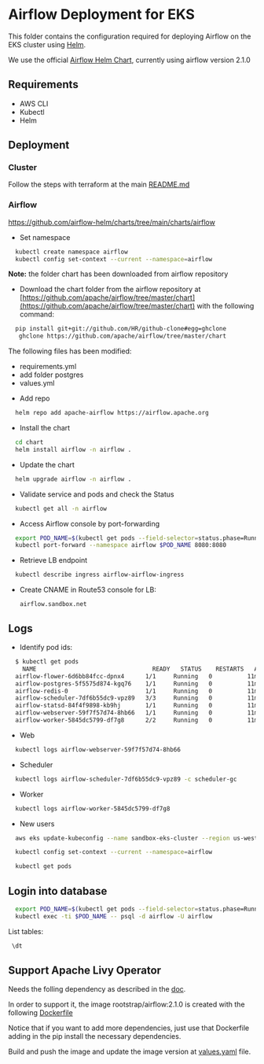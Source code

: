 # Airflow Deployment for EKS

This folder contains the configuration required for deploying Airflow on the EKS cluster using [Helm](https://helm.sh).

We use the official [Airflow Helm Chart](https://github.com/apache/airflow/tree/master/chart), currently using airflow version 2.1.0


## Requirements

* AWS CLI
* Kubectl
* Helm

## Deployment

### Cluster

Follow the steps with terraform at the main [README.md](../README.md)

### Airflow
https://github.com/airflow-helm/charts/tree/main/charts/airflow

* Set namespace
```bash
  kubectl create namespace airflow
  kubectl config set-context --current --namespace=airflow
```


**Note:** the folder chart has been downloaded from airflow repository

* Download the chart folder from the airflow repository at [https://github.com/apache/airflow/tree/master/chart](https://github.com/apache/airflow/tree/master/chart) with the following command:

```bash
  pip install git+git://github.com/HR/github-clone#egg=ghclone
   ghclone https://github.com/apache/airflow/tree/master/chart
```

The following files has been modified: 
- requirements.yml 
- add folder postgres
- values.yml 

* Add repo
```bash
  helm repo add apache-airflow https://airflow.apache.org
```

* Install the chart    

```bash
  cd chart
  helm install airflow -n airflow .
```
* Update the chart
```bash
  helm upgrade airflow -n airflow .
```

* Validate service and pods and check the Status 
```bash
  kubectl get all -n airflow 
```
* Access Airflow console by port-forwarding
```bash
  export POD_NAME=$(kubectl get pods --field-selector=status.phase=Running -o go-template --template '{{range .items}}{{.metadata.name}}{{"\n"}}{{end}}' | grep 'web')
  kubectl port-forward --namespace airflow $POD_NAME 8080:8080
```

* Retrieve LB endpoint
```bash
  kubectl describe ingress airflow-airflow-ingress 
```

* Create CNAME in Route53 console for LB:

    `airflow.sandbox.net`    


## Logs

* Identify pod ids:
```bash
  $ kubectl get pods
    NAME                                 READY   STATUS    RESTARTS   AGE
  airflow-flower-6d6bb84fcc-dpnx4      1/1     Running   0          11m
  airflow-postgres-5f5575d874-kgq76    1/1     Running   0          11m
  airflow-redis-0                      1/1     Running   0          11m
  airflow-scheduler-7df6b55dc9-vpz89   3/3     Running   0          11m
  airflow-statsd-84f4f9898-kb9hj       1/1     Running   0          11m
  airflow-webserver-59f7f57d74-8hb66   1/1     Running   0          11m
  airflow-worker-5845dc5799-df7g8      2/2     Running   0          11m
```
* Web
```bash
  kubectl logs airflow-webserver-59f7f57d74-8hb66 
```
* Scheduler
```bash
  kubectl logs airflow-scheduler-7df6b55dc9-vpz89 -c scheduler-gc 
```
* Worker
```bash
  kubectl logs airflow-worker-5845dc5799-df7g8  
```

* New users 

```bash
  aws eks update-kubeconfig --name sandbox-eks-cluster --region us-west-2

  kubectl config set-context --current --namespace=airflow

  kubectl get pods 

```

## Login into database 

```bash
  export POD_NAME=$(kubectl get pods --field-selector=status.phase=Running -o go-template --template '{{range .items}}{{.metadata.name}}{{"\n"}}{{end}}' | grep 'postgres')
  kubectl exec -ti $POD_NAME -- psql -d airflow -U airflow
```

List tables: 
```bash
 \dt
```

## Support Apache Livy Operator    

Needs the folling dependency as described in the [doc](https://airflow.apache.org/docs/apache-airflow-providers-apache-livy/stable/index.html).        

In order to support it, the image rootstrap/airflow:2.1.0 is created with the following [Dockerfile](https://github.com/rootstrap/eks-airflow/blob/main/airflow/docker/Dockerfile)      

Notice that if you want to add more dependencies, just use that Dockerfile adding in the pip install the necessary dependencies. 

Build and push the image and update the image version at [values.yaml](https://github.com/rootstrap/eks-airflow/blob/main/airflow/chart/values.yaml) file.    






